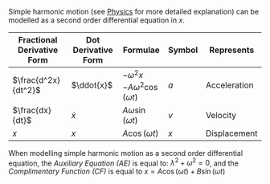 Simple harmonic motion (see [Physics](Physics/Mechanics/Harmonic%20Motion) for more detailed explanation) can be modelled as a second order differential equation in $x$.

| Fractional Derivative Form | Dot Derivative Form | Formulae                                | Symbol | Represents             |
| -------------------------- | ------------------- | --------------------------------------- | ------ | ------------ |
| $\frac{d^2x}{dt^2}$        | $\ddot{x}$          | $-\omega^2x$ <br> $-A\omega^2\cos(\omega t)$ | $a$    | Acceleration |
| $\frac{dx}{dt}$            | $\dot{x}$           | $A\omega\sin(\omega t)$                 | $v$    | Velocity     |
| $x$                        | $x$                 | $A\cos(\omega t)$                       | $x$    | Displacement |

When modelling simple harmonic motion as a second order differential equation, the *Auxiliary Equation (AE)* is equal to: $\lambda^2 + \omega^2 = 0$, and the *Complimentary Function (CF)* is equal to $x = A\cos(\omega t) + B\sin(\omega t)$
